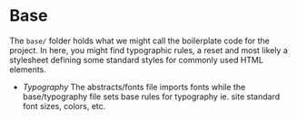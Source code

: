 # Base

The `base/` folder holds what we might call the boilerplate code for the project. In here, you might find typographic rules, a reset and most likely a stylesheet defining some standard styles for commonly used HTML elements.

* *Typography* The abstracts/fonts file imports fonts while the base/typography file sets base rules for typography ie. site standard font sizes, colors, etc.